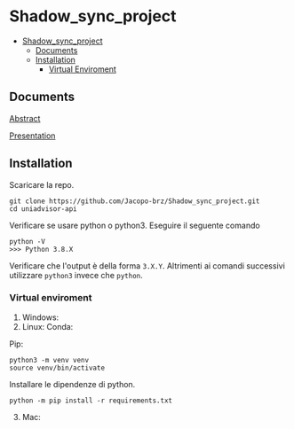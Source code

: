 # Shadow_sync_project

* [Shadow_sync_project](#shadow_sync_project)
  * [Documents](#documents)
  * [Installation](#installation)
    * [Virtual Enviroment](#venv)

## Documents
[Abstract](!https://www.overleaf.com/3486219427fydybqrpkgxq)

[Presentation](!https://docs.google.com/presentation/d/1LFyTLhim1t9SbvFDJJ7-GJlO1ojOpn4Hszm1eV8Ltk4/edit?usp=sharing)

## Installation


Scaricare la repo.

```
git clone https://github.com/Jacopo-brz/Shadow_sync_project.git
cd uniadvisor-api
```

Verificare se usare python o python3. Eseguire il seguente comando

```
python -V
>>> Python 3.8.X
```

Verificare che l'output è della forma `3.X.Y`. Altrimenti ai comandi successivi utilizzare `python3` invece che `python`.

### Virtual enviroment

1. Windows:
2. Linux: 
Conda:

Pip:
```
python3 -m venv venv
source venv/bin/activate
```
Installare le dipendenze di python.

```
python -m pip install -r requirements.txt
```
3. Mac:


